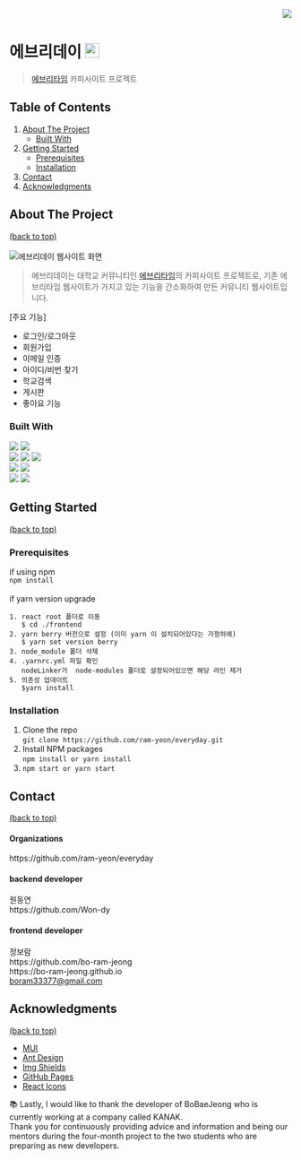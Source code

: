 <p align="right">
<a href="https://github.com/ram-yeon/everyday"><img src="https://hits.seeyoufarm.com/api/count/incr/badge.svg?url=https%3A%2F%2Fgithub.com%2Fbo-ram-jeong&count_bg=%23F12793&title_bg=%23171617&icon=github.svg&icon_color=%23E7E7E7&title=GitHub&edge_flat=false)"/></a>
</p>

# 에브리데이 <img src="https://user-images.githubusercontent.com/84834172/182754138-323a3cad-79d1-4b48-abc9-c4d2ddaec498.png" alt="에브리데이 웹사이트 로고" width=26px />
> <a href="https://everytime.kr/">에브리타임</a> 카피사이트 프로젝트

## Table of Contents
1. [About The Project](#about-the-project)
    - [Built With](#built-with)
2. [Getting Started](#getting-started)
    - [Prerequisites](#prerequisites)
    - [Installation](#installation)
3. [Contact](#contact)
4. [Acknowledgments](#acknowledgments)

## About The Project
[(back to top)](#table-of-contents)<br/><br/>
<img src="https://user-images.githubusercontent.com/84834172/182807248-b246b2aa-148f-46e5-b3d3-0888a07d07a2.jpg" alt="에브리데이 웹사이트 화면" />

> 에브리데이는 대학교 커뮤니티인 <a href="https://everytime.kr/">에브리타임</a>의 카피사이트 프로젝트로, 기존 에브리타임 웹사이트가 가지고 있는 기능을 간소화하여 만든 커뮤니티 웹사이트입니다.

[주요 기능]
- 로그인/로그아웃
- 회원가입
- 이메일 인증
- 아이디/비번 찾기
- 학교검색
- 게시판
- 좋아요 기능
	
### Built With
<a href="https://spring.io/projects/spring-boot"><img src="https://img.shields.io/badge/Spring Boot-6DB33F?style=flat-square&logo=Spring Boot&logoColor=white"/></a> <a href="https://ko.reactjs.org/"><img src="https://img.shields.io/badge/React-61DAFB?style=flat-square&logo=React&logoColor=black"/></a>
<br/>
<a href="https://www.java.com/ko/"><img src="https://user-images.githubusercontent.com/84834172/182914035-4bd5d509-cf68-40ba-a641-5c1bf76fc5d9.svg"/></a>
<a href=""><img src="https://img.shields.io/badge/JavaScript-F7DF1E?style=flat-square&logo=JavaScript&logoColor=black"/></a> 
<a href="https://developer.mozilla.org/ko/docs/Web/CSS"><img src="https://img.shields.io/badge/CSS3-1572B6?style=flat-square&logo=CSS3&logoColor=white"/></a>
<br/>
<a href="https://www.mysql.com/"><img src="https://img.shields.io/badge/MySQL-4479A1?style=flat-square&logo=MySQL&logoColor=white"/></a>
<a href="https://tomcat.apache.org/"><img src="https://img.shields.io/badge/Apache Tomcat-F8DC75?style=flat-square&logo=Apache Tomcat&logoColor=black"/></a>
<br/>
<a href="https://www.jetbrains.com/ko-kr/idea/"><img src="https://img.shields.io/badge/IntelliJ IDEA-000000?style=flat-square&logo=IntelliJ IDEA&logoColor=white"/></a>
<a href="https://code.visualstudio.com/"><img src="https://img.shields.io/badge/Visual Studio Code-007ACC?style=flat-square&logo=Visual Studio Code&logoColor=white"/></a>

## Getting Started
[(back to top)](#table-of-contents)<br/>
### Prerequisites
if using npm<br/>
```npm install```<br/><br/>
if yarn version upgrade<br/>
```
1. react root 폴더로 이동 
   $ cd ./frontend
2. yarn berry 버전으로 설정 (이미 yarn 이 설치되어있다는 가정하에)
   $ yarn set version berry
3. node_module 폴더 삭제
4. .yarnrc.yml 파일 확인
   nodeLinker가  node-modules 폴더로 설정되어있으면 해당 라인 제거
5. 의존성 업데이트
   $yarn install
```
### Installation
1. Clone the repo<br/>
```git clone https://github.com/ram-yeon/everyday.git```<br/>
2. Install NPM packages<br/>
```npm install or yarn install```<br/>
3. ```npm start or yarn start```

## Contact
[(back to top)](#table-of-contents)<br/>
<h4>Organizations</h4>
https://github.com/ram-yeon/everyday

<h4>backend developer</h4>
원동연<br/>
https://github.com/Won-dy<br/>

<h4>frontend developer</h4>
정보람<br/>
https://github.com/bo-ram-jeong<br/>
https://bo-ram-jeong.github.io<br/>
<a href="mailto:boram33377@gmail.com?">boram33377@gmail.com</a>

## Acknowledgments
[(back to top)](#table-of-contents)<br/>
- <a href="https://mui.com/">MUI</a>
- <a href="https://ant.design/">Ant Design</a>
- <a href="https://shields.io/">Img Shields</a>
- <a href="https://pages.github.com/">GitHub Pages</a>
- <a href="https://react-icons.github.io/react-icons/search">React Icons</a>

:books: Lastly, I would like to thank the developer of BoBaeJeong who is currently working at a company called KANAK.<br/>
Thank you for continuously providing advice and information and being our mentors during the four-month project to the two students who are preparing as new developers.<br/>

